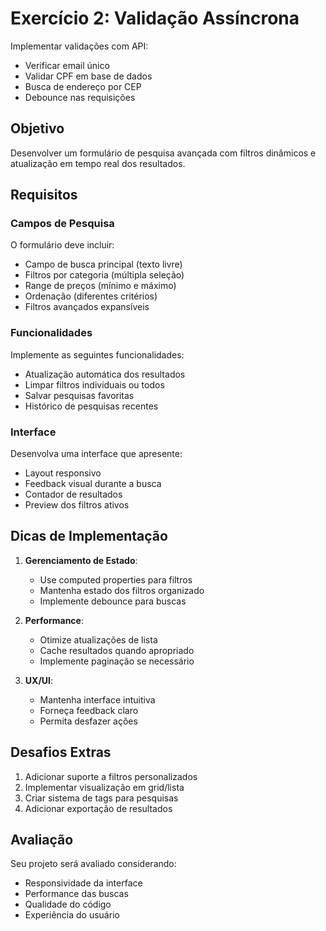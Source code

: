 # Exercício 2: Validação Assíncrona
Implementar validações com API:
- Verificar email único
- Validar CPF em base de dados
- Busca de endereço por CEP
- Debounce nas requisições

## Objetivo

Desenvolver um formulário de pesquisa avançada com filtros dinâmicos e atualização em tempo real dos resultados.

## Requisitos

### Campos de Pesquisa

O formulário deve incluir:

- Campo de busca principal (texto livre)
- Filtros por categoria (múltipla seleção)
- Range de preços (mínimo e máximo)
- Ordenação (diferentes critérios)
- Filtros avançados expansíveis

### Funcionalidades

Implemente as seguintes funcionalidades:

- Atualização automática dos resultados
- Limpar filtros individuais ou todos
- Salvar pesquisas favoritas
- Histórico de pesquisas recentes

### Interface

Desenvolva uma interface que apresente:

- Layout responsivo
- Feedback visual durante a busca
- Contador de resultados
- Preview dos filtros ativos

## Dicas de Implementação

1. **Gerenciamento de Estado**:
   - Use computed properties para filtros
   - Mantenha estado dos filtros organizado
   - Implemente debounce para buscas

2. **Performance**:
   - Otimize atualizações de lista
   - Cache resultados quando apropriado
   - Implemente paginação se necessário

3. **UX/UI**:
   - Mantenha interface intuitiva
   - Forneça feedback claro
   - Permita desfazer ações

## Desafios Extras

1. Adicionar suporte a filtros personalizados
2. Implementar visualização em grid/lista
3. Criar sistema de tags para pesquisas
4. Adicionar exportação de resultados

## Avaliação

Seu projeto será avaliado considerando:

- Responsividade da interface
- Performance das buscas
- Qualidade do código
- Experiência do usuário